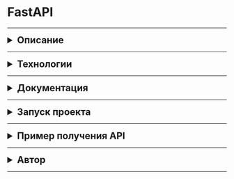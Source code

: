 # FastAPI
***
<details>
    <summary style="font-size: 16pt; font-weight: bold">Описание</summary>

Реализована система выдачи талончиков Сбербанка через FastApi. 
</details>

***
<details>
    <summary style="font-size: 16pt; font-weight: bold">Технологии</summary>

* Python 3.9.6
* fastapi
* uvicorn

С полным списком технологий можно ознакомиться в файле requirements.txt
</details>

***
<details>
     <summary style="font-size: 16pt; font-weight: bold">Документация</summary>

С документацией проекта можно ознакомиться по [ссылке](http://127.0.0.1:8000/redoc/) после запуска проекта.
</details>

***
<details>
    <summary style="font-size: 16pt; font-weight: bold">Запуск проекта</summary>

Клонировать репозиторий и перейти в него в командной строке:

```
git clone https://github.com/GhoulNEC/FastAPI.git
```

```
cd FastAPI
```

Создать и активировать виртуальное окружение:

```
python3 -m venv venv
```

```
source venv/bin/activate
```

```
python3 -m pip install --upgrade pip
```

Установить зависимости из файла requirements.txt:

```
pip install -r requirements.txt
```

Запустить fast_api.py
```
python3 fast_api.py
```

</details>

***
<details>
    <summary style="font-size: 16pt; font-weight: bold">Пример получения API</summary>

#### Управление API

`GET /` - Приветственный экран. 

`GET /services/` - Получение списка услуг.

`GET /services/{service_id}/` - Получение информации о сервисе по id

`GET /desk_info/` - Получение информации о кассах: какой талон сейчас обслуживается и какие талоны в очереди на эту кассу.

`POST /services/{service_id}/confirm/` - Получение талончика в очередь с распределением по кассам в зависимости от их загруженности и возможности предоставления услуги.

`POST /{desk_id}/done/` - Опция для кассира. Услуга оказана, переход к следующему талону.

`POST /{desk_id}/close/` - Закрытие кассы с распределением талонов в очереди между свободными кассами работающими с такими же услугами.

`POST /{desk_id}/open/` - Открыть кассу.

`POST /new_service/` - Добавление нового сервиса.

Нужно указать название нового сервиса и номера касс, которые будет обслуживать новый сервис.

```json
{
  "service": {
    "name": "string"
  },
  "desk_keys": [
    0
  ]
}
```

`POST /new_desk/` - Добавление новой кассы. Нужно заполнить id сервисов, которые касса будет обслуживать.

```json
{
  "services": [
    1
  ],
  "queue": [],
  "is_open": true
}
```
</details>

***
<details>
    <summary style="font-size: 16pt; font-weight: bold">Автор</summary>

* [Роман Евстафьев](https://github.com/GhoulNEC)
</details>

***
